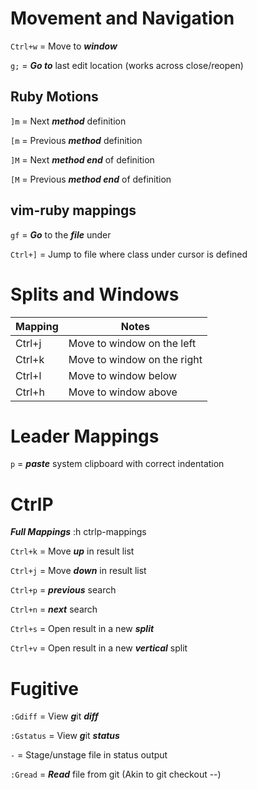 # Movement and Navigation
`Ctrl+w` = Move to ***window***

`g;`     = ***Go to*** last edit location (works across close/reopen)

## Ruby Motions
`]m`     = Next ***method*** definition

`[m`      = Previous ***method*** definition

`]M`     = Next ***method end*** of definition

`[M`     = Previous ***method end*** of definition

## vim-ruby mappings
`gf`     = ***Go*** to the ***file*** under

`Ctrl+]` = Jump to file where class under cursor is defined

# Splits and Windows
| Mapping | Notes                       |
| ------- | --------------------------- |
| Ctrl+j  | Move to window on the left  |
| Ctrl+k  | Move to window on the right |
| Ctrl+l  | Move to window below        |
| Ctrl+h  | Move to window above        |
# Leader Mappings
`p`      = ***paste*** system clipboard with correct indentation

# CtrlP
***Full Mappings*** :h ctrlp-mappings

`Ctrl+k` =  Move ***up*** in result list
    
`Ctrl+j` =  Move ***down*** in result list
    
`Ctrl+p` =  ***previous*** search
    
`Ctrl+n` =  ***next*** search
    
`Ctrl+s` =  Open result in a new ***split***
    
`Ctrl+v` =  Open result in a new ***vertical*** split

# Fugitive
`:Gdiff`   = View ***g***it ***diff***

`:Gstatus` = View ***g***it ***status***

`-`        = Stage/unstage file in status output

`:Gread`   = ***Read*** file from git (Akin to git checkout --)
